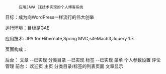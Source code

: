           应用JAVA EE技术实现的个人博客系统
      
<p>目标：成为向WordPress一样流行的伟大创举</p>

<p>运行环境：目标是GAE</p>

<p>应用技术: JPA for Hibernate,Spring MVC,siteMach3,Jquery 1.7..</p>

<p>页面构成：</p>
       后台：
			文章							--已实现
			分类目录						--已实现
			标签							--已实现
			菜单								
			个人参数设置							
			评论管理							
       前台：
                        欢迎页
			主页
			分类目录/标签的列表页面
			文章显示










